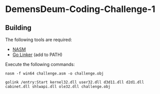 # DemensDeum-Coding-Challenge-1
## Building
The following tools are required:
- [NASM](https://www.nasm.us/pub/nasm/releasebuilds/2.16.03/win64/nasm-2.16.03-installer-x64.exe)
- [Go Linker](http://godevtool.com/Golink.zip) (add to PATH)

Execute the following commands:
```
nasm -f win64 challenge.asm -o challenge.obj
```
```
golink /entry:Start kernel32.dll user32.dll d3d11.dll d2d1.dll cabinet.dll shlwapi.dll ole32.dll challenge.obj
```
